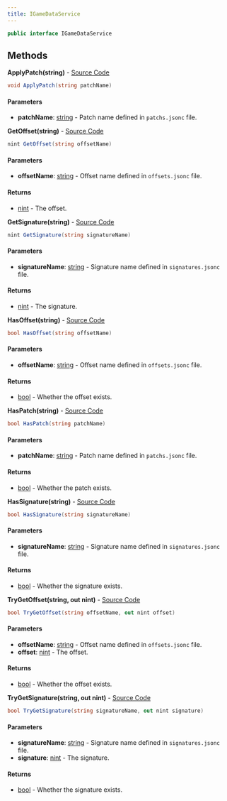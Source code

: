 ```yaml
---
title: IGameDataService
---
```


```csharp
public interface IGameDataService
```

## Methods

**ApplyPatch(string)** - [Source Code](https://github.com/swiftly-solution/swiftlys2/blob/main/managed/src/SwiftlyS2.Shared/Modules/GameData/IGameDataService.cs#L60)

```csharp
void ApplyPatch(string patchName)
```

#### Parameters

- **patchName**: [string](https://learn.microsoft.com/dotnet/api/system.string) - Patch name defined in `patchs.jsonc` file.

**GetOffset(string)** - [Source Code](https://github.com/swiftly-solution/swiftlys2/blob/main/managed/src/SwiftlyS2.Shared/Modules/GameData/IGameDataService.cs#L39)

```csharp
nint GetOffset(string offsetName)
```

#### Parameters

- **offsetName**: [string](https://learn.microsoft.com/dotnet/api/system.string) - Offset name defined in `offsets.jsonc` file.

#### Returns

- [nint](https://learn.microsoft.com/dotnet/api/system.intptr) - The offset.

**GetSignature(string)** - [Source Code](https://github.com/swiftly-solution/swiftlys2/blob/main/managed/src/SwiftlyS2.Shared/Modules/GameData/IGameDataService.cs#L17)

```csharp
nint GetSignature(string signatureName)
```

#### Parameters

- **signatureName**: [string](https://learn.microsoft.com/dotnet/api/system.string) - Signature name defined in `signatures.jsonc` file.

#### Returns

- [nint](https://learn.microsoft.com/dotnet/api/system.intptr) - The signature.

**HasOffset(string)** - [Source Code](https://github.com/swiftly-solution/swiftlys2/blob/main/managed/src/SwiftlyS2.Shared/Modules/GameData/IGameDataService.cs#L32)

```csharp
bool HasOffset(string offsetName)
```

#### Parameters

- **offsetName**: [string](https://learn.microsoft.com/dotnet/api/system.string) - Offset name defined in `offsets.jsonc` file.

#### Returns

- [bool](https://learn.microsoft.com/dotnet/api/system.boolean) - Whether the offset exists.

**HasPatch(string)** - [Source Code](https://github.com/swiftly-solution/swiftlys2/blob/main/managed/src/SwiftlyS2.Shared/Modules/GameData/IGameDataService.cs#L54)

```csharp
bool HasPatch(string patchName)
```

#### Parameters

- **patchName**: [string](https://learn.microsoft.com/dotnet/api/system.string) - Patch name defined in `patchs.jsonc` file.

#### Returns

- [bool](https://learn.microsoft.com/dotnet/api/system.boolean) - Whether the patch exists.

**HasSignature(string)** - [Source Code](https://github.com/swiftly-solution/swiftlys2/blob/main/managed/src/SwiftlyS2.Shared/Modules/GameData/IGameDataService.cs#L10)

```csharp
bool HasSignature(string signatureName)
```

#### Parameters

- **signatureName**: [string](https://learn.microsoft.com/dotnet/api/system.string) - Signature name defined in `signatures.jsonc` file.

#### Returns

- [bool](https://learn.microsoft.com/dotnet/api/system.boolean) - Whether the signature exists.

**TryGetOffset(string, out nint)** - [Source Code](https://github.com/swiftly-solution/swiftlys2/blob/main/managed/src/SwiftlyS2.Shared/Modules/GameData/IGameDataService.cs#L47)

```csharp
bool TryGetOffset(string offsetName, out nint offset)
```

#### Parameters

- **offsetName**: [string](https://learn.microsoft.com/dotnet/api/system.string) - Offset name defined in `offsets.jsonc` file.
- **offset**: [nint](https://learn.microsoft.com/dotnet/api/system.intptr) - The offset.

#### Returns

- [bool](https://learn.microsoft.com/dotnet/api/system.boolean) - Whether the offset exists.

**TryGetSignature(string, out nint)** - [Source Code](https://github.com/swiftly-solution/swiftlys2/blob/main/managed/src/SwiftlyS2.Shared/Modules/GameData/IGameDataService.cs#L25)

```csharp
bool TryGetSignature(string signatureName, out nint signature)
```

#### Parameters

- **signatureName**: [string](https://learn.microsoft.com/dotnet/api/system.string) - Signature name defined in `signatures.jsonc` file.
- **signature**: [nint](https://learn.microsoft.com/dotnet/api/system.intptr) - The signature.

#### Returns

- [bool](https://learn.microsoft.com/dotnet/api/system.boolean) - Whether the signature exists.

